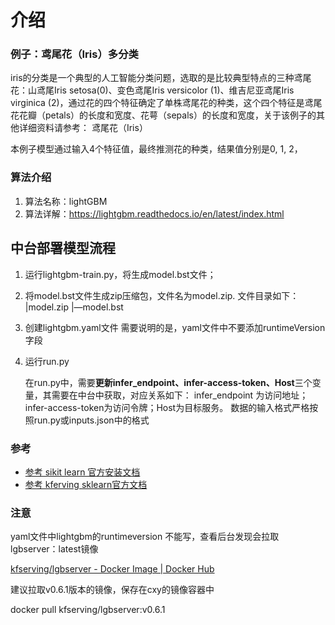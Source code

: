 # 介绍

### 例子：鸢尾花（Iris）多分类

iris的分类是一个典型的人工智能分类问题，选取的是比较典型特点的三种鸢尾花：山鸢尾Iris setosa(0)、变色鸢尾Iris versicolor (1)、维吉尼亚鸢尾Iris virginica (2)，通过花的四个特征确定了单株鸢尾花的种类，这个四个特征是鸢尾花花瓣（petals）的长度和宽度、花萼（sepals）的长度和宽度，关于该例子的其他详细资料请参考： 鸢尾花（Iris）

本例子模型通过输入4个特征值，最终推测花的种类，结果值分别是0, 1, 2，

### 算法介绍

1. 算法名称：lightGBM
2. 算法详解：https://lightgbm.readthedocs.io/en/latest/index.html

## 中台部署模型流程

1. 运行lightgbm-train.py，将生成model.bst文件；

2. 将model.bst文件生成zip压缩包，文件名为model.zip.
   文件目录如下：
   |model.zip
   |—model.bst

3. 创建lightgbm.yaml文件
   需要说明的是，yaml文件中不要添加runtimeVersion字段

4. 运行run.py

   在run.py中，需要**更新infer_endpoint、infer-access-token、Host**三个变量，其需要在中台中获取，对应关系如下：
   infer_endpoint 为访问地址；infer-access-token为访问令牌；Host为目标服务。
数据的输入格式严格按照run.py或inputs.json中的格式

### 参考

- [参考 sikit learn 官方安装文档](https://scikit-learn.org/stable/install.html)
- [参考 kferving sklearn官方文档](https://github.com/chuangxinyuan/aimp-kfserving/tree/release-0.6/docs/samples/v1beta1/sklearn/v1)

### 注意

yaml文件中lightgbm的runtimeversion 不能写，查看后台发现会拉取lgbserver：latest镜像

[kfserving/lgbserver - Docker Image | Docker Hub](https://hub.docker.com/r/kfserving/lgbserver/tags)

建议拉取v0.6.1版本的镜像，保存在cxy的镜像容器中

docker pull kfserving/lgbserver:v0.6.1
